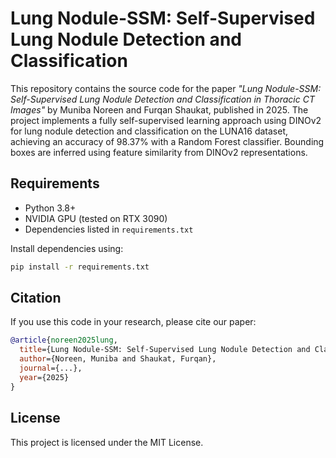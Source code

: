 # Lung Nodule-SSM: Self-Supervised Lung Nodule Detection and Classification

This repository contains the source code for the paper *"Lung Nodule-SSM: Self-Supervised Lung Nodule Detection and Classification in Thoracic CT Images"* by Muniba Noreen and Furqan Shaukat, published in 2025. The project implements a fully self-supervised learning approach using DINOv2 for lung nodule detection and classification on the LUNA16 dataset, achieving an accuracy of 98.37% with a Random Forest classifier. Bounding boxes are inferred using feature similarity from DINOv2 representations.

## Requirements

- Python 3.8+
- NVIDIA GPU (tested on RTX 3090)
- Dependencies listed in `requirements.txt`

Install dependencies using:
```bash
pip install -r requirements.txt
```

## Citation

If you use this code in your research, please cite our paper:

```bibtex
@article{noreen2025lung,
  title={Lung Nodule-SSM: Self-Supervised Lung Nodule Detection and Classification in Thoracic CT Images},
  author={Noreen, Muniba and Shaukat, Furqan},
  journal={...},
  year={2025}
}
```

## License

This project is licensed under the MIT License.
